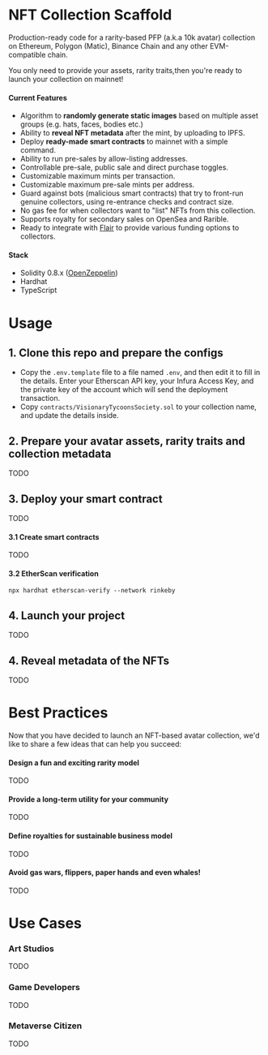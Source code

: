 # NFT Collection Scaffold
Production-ready code for a rarity-based PFP (a.k.a 10k avatar) collection on Ethereum, Polygon (Matic), Binance Chain and any other EVM-compatible chain.

You only need to provide your assets, rarity traits,then you're ready to launch your collection on mainnet!

#### Current Features
* Algorithm to **randomly generate static images** based on multiple asset groups (e.g. hats, faces, bodies etc.)
* Ability to **reveal NFT metadata** after the mint, by uploading to IPFS.
* Deploy **ready-made smart contracts** to mainnet with a simple command.
* Ability to run pre-sales by allow-listing addresses.
* Controllable pre-sale, public sale and direct purchase toggles.
* Customizable maximum mints per transaction.
* Customizable maximum pre-sale mints per address.
* Guard against bots (malicious smart contracts) that try to front-run genuine collectors, using re-entrance checks and contract size.
* No gas fee for when collectors want to "list" NFTs from this collection. 
* Supports royalty for secondary sales on OpenSea and Rarible.
* Ready to integrate with [Flair](https://flair.finance) to provide various funding options to collectors.

#### Stack
* Solidity 0.8.x ([OpenZeppelin](https://docs.openzeppelin.com/contracts/4.x/))
* Hardhat
* TypeScript

# Usage

## 1. Clone this repo and prepare the configs
* Copy the `.env.template` file to a file named `.env`, and then edit it to fill in the details. Enter your Etherscan API key, your Infura Access Key, and the private key of the account which will send the deployment transaction.
* Copy `contracts/VisionaryTycoonsSociety.sol` to your collection name, and update the details inside.

## 2. Prepare your avatar assets, rarity traits and collection metadata
TODO

## 3. Deploy your smart contract
TODO

#### 3.1 Create smart contracts
TODO

#### 3.2 EtherScan verification

```shell
npx hardhat etherscan-verify --network rinkeby
```

## 4. Launch your project
TODO

## 4. Reveal metadata of the NFTs
TODO

# Best Practices
Now that you have decided to launch an NFT-based avatar collection, we'd like to share a few ideas that can help you succeed:

#### Design a fun and exciting rarity model
TODO

#### Provide a long-term utility for your community
TODO

#### Define royalties for sustainable business model
TODO

#### Avoid gas wars, flippers, paper hands and even whales!
TODO

# Use Cases

### Art Studios
TODO

### Game Developers
TODO

### Metaverse Citizen
TODO
